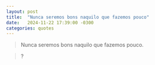 ```yaml
---
layout: post
title:  "Nunca seremos bons naquilo que fazemos pouco"
date:   2024-11-22 17:39:00 -0300
categories: quotes
---
```

>Nunca seremos bons naquilo que fazemos pouco.

>?
